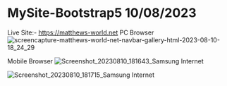 # MySite-Bootstrap5 10/08/2023

Live Site:- https://matthews-world.net
PC Browser 
![screencapture-matthews-world-net-navbar-gallery-html-2023-08-10-18_24_29](https://github.com/MatthewDelong/MySite-Bootstrap5/assets/1036327/ac472655-2e56-4a80-990d-fcf1ecd4e7ab)




Mobile Browser 
![Screenshot_20230810_181643_Samsung Internet](https://github.com/MatthewDelong/MySite-Bootstrap5/assets/1036327/a73ae23c-41f6-486c-bbb6-354dd431a507)

![Screenshot_20230810_181715_Samsung Internet](https://github.com/MatthewDelong/MySite-Bootstrap5/assets/1036327/542c0261-9eb5-46f0-9fd6-8fcd0ac8028b)





